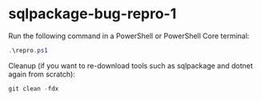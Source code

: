 # sqlpackage-bug-repro-1

Run the following command in a PowerShell or PowerShell Core terminal:
```ps1
.\repro.ps1
```

Cleanup (if you want to re-download tools such as sqlpackage and dotnet again from scratch):
```ps1
git clean -fdx
```

